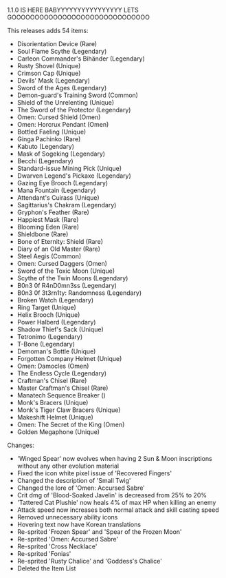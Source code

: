 1.1.0 IS HERE BABYYYYYYYYYYYYYYYY
LETS GOOOOOOOOOOOOOOOOOOOOOOOOOOOOOO

This releases adds 54 items:
- Disorientation Device (Rare)
- Soul Flame Scythe (Legendary)
- Carleon Commander's Bihänder (Legendary)
- Rusty Shovel (Unique)
- Crimson Cap (Unique)
- Devils' Mask (Legendary)
- Sword of the Ages (Legendary)
- Demon-guard's Training Sword (Common)
- Shield of the Unrelenting (Unique)
- The Sword of the Protector (Legendary)
- Omen: Cursed Shield (Omen)
- Omen: Horcrux Pendant (Omen)
- Bottled Faeling (Unique)
- Ginga Pachinko (Rare)
- Kabuto (Legendary)
- Mask of Sogeking (Legendary)
- Becchi (Legendary)
- Standard-issue Mining Pick (Unique)
- Dwarven Legend's Pickaxe (Legendary)
- Gazing Eye Brooch (Legendary)
- Mana Fountain (Legendary)
- Attendant's Cuirass (Unique)
- Sagittarius's Chakram (Legendary)
- Gryphon's Feather (Rare)
- Happiest Mask (Rare)
- Blooming Eden (Rare)
- Shieldbone (Rare)
- Bone of Eternity: Shield (Rare)
- Diary of an Old Master (Rare)
- Steel Aegis (Common)
- Omen: Cursed Daggers (Omen)
- Sword of the Toxic Moon (Unique)
- Scythe of the Twin Moons (Legendary)
- B0n3 0f R4nD0mn3ss (Legendary)
- B0n3 0f 3t3rn1ty: Randomness (Legendary)
- Broken Watch (Legendary)
- Ring Target (Unique)
- Helix Brooch (Unique)
- Power Halberd (Legendary)
- Shadow Thief's Sack (Unique)
- Tetronimo (Legendary)
- T-Bone (Legendary)
- Demoman's Bottle (Unique)
- Forgotten Company Helmet (Unique)
- Omen: Damocles (Omen)
- The Endless Cycle (Legendary)
- Craftman's Chisel (Rare)
- Master Craftman's Chisel (Rare)
- Manatech Sequence Breaker ()
- Monk's Bracers (Unique)
- Monk's Tiger Claw Bracers (Unique)
- Makeshift Helmet (Unique)
- Omen: The Secret of the King (Omen)
- Golden Megaphone (Unique)

Changes:
- 'Winged Spear' now evolves when having 2 Sun & Moon inscriptions without any other evolution material
- Fixed the icon white pixel issue of 'Recovered Fingers'
- Changed the description of 'Small Twig'
- Changed the lore of 'Omen: Accursed Sabre'
- Crit dmg of 'Blood-Soaked Javelin' is decreased from 25% to 20%
- 'Tattered Cat Plushie' now heals 4% of max HP when killing an enemy
- Attack speed now increases both normal attack and skill casting speed
- Removed unnecessary ability icons
- Hovering text now have Korean translations
- Re-sprited 'Frozen Spear' and 'Spear of the Frozen Moon'
- Re-sprited 'Omen: Accursed Sabre'
- Re-sprited 'Cross Necklace'
- Re-sprited 'Fonias'
- Re-sprited 'Rusty Chalice' and 'Goddess's Chalice'
- Deleted the Item List